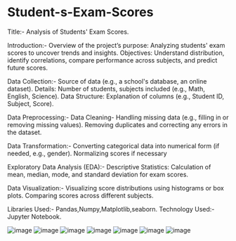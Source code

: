 # Student-s-Exam-Scores
Title:-
Analysis of Students' Exam Scores.

Introduction:-
Overview of the project’s purpose: Analyzing students' exam scores to uncover trends and insights.
Objectives: Understand distribution, identify correlations, compare performance across subjects, and predict future scores.

Data Collection:-
Source of data (e.g., a school's database, an online dataset).
Details: Number of students, subjects included (e.g., Math, English, Science).
Data Structure:
Explanation of columns (e.g., Student ID, Subject, Score).

 Data Preprocessing:-
Data Cleaning-
Handling missing data (e.g., filling in or removing missing values).
Removing duplicates and correcting any errors in the dataset.

Data Transformation:-
Converting categorical data into numerical form (if needed, e.g., gender).
Normalizing scores if necessary

Exploratory Data Analysis (EDA):-
Descriptive Statistics:
Calculation of mean, median, mode, and standard deviation for exam scores.

Data Visualization:-
Visualizing score distributions using histograms or box plots.
Comparing scores across different subjects.

Libraries Used:- Pandas,Numpy,Matplotlib,seaborn.
Technology Used:- Jupyter Notebook.

![image](https://github.com/user-attachments/assets/aa830517-8c89-41c7-84d8-a233f21b0d50)
![image](https://github.com/user-attachments/assets/9c4b88ae-7430-46f6-b48e-7616b073a59a)
![image](https://github.com/user-attachments/assets/7df1965b-78dd-4a46-bc0d-01c56db24dfd)
![image](https://github.com/user-attachments/assets/39bd5e94-99f7-45fc-b95a-7f9df5af7cb7)
![image](https://github.com/user-attachments/assets/db2e0be5-77ec-439c-8f97-48044f8e10fa)
![image](https://github.com/user-attachments/assets/cf6fdda3-8569-48f5-8022-c89a7b33938c)
![image](https://github.com/user-attachments/assets/da23798b-5bdd-4a67-9659-3a2f6384b32e)









